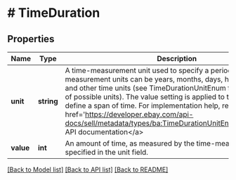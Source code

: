 # # TimeDuration

## Properties

Name | Type | Description | Notes
------------ | ------------- | ------------- | -------------
**unit** | **string** | A time-measurement unit used to specify a period of time. Time-measurement units can be years, months, days, hours, minutes, and other time units (see TimeDurationUnitEnum for a complete list of possible units). The value setting is applied to the unit value to define a span of time. For implementation help, refer to &lt;a href&#x3D;&#39;https://developer.ebay.com/api-docs/sell/metadata/types/ba:TimeDurationUnitEnum&#39;&gt;eBay API documentation&lt;/a&gt; | [optional]
**value** | **int** | An amount of time, as measured by the time-measurement units specified in the unit field. | [optional]

[[Back to Model list]](../../README.md#models) [[Back to API list]](../../README.md#endpoints) [[Back to README]](../../README.md)
